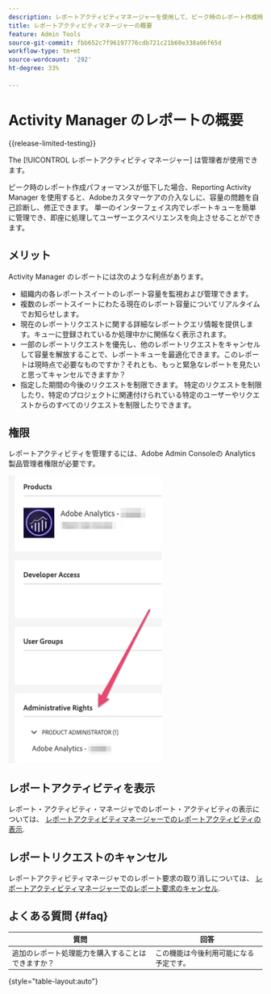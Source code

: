 ```yaml
---
description: レポートアクティビティマネージャーを使用して、ピーク時のレポート作成時の容量の問題を診断および修正する方法について説明します。
title: レポートアクティビティマネージャーの概要
feature: Admin Tools
source-git-commit: fbb652c7f96197776cdb721c21b60e338a06f65d
workflow-type: tm+mt
source-wordcount: '292'
ht-degree: 33%

---
```


# Activity Manager のレポートの概要

{{release-limited-testing}}

The [!UICONTROL レポートアクティビティマネージャー] は管理者が使用できます。

ピーク時のレポート作成パフォーマンスが低下した場合、Reporting Activity Manager を使用すると、Adobeカスタマーケアの介入なしに、容量の問題を自己診断し、修正できます。 単一のインターフェイス内でレポートキューを簡単に管理でき、即座に処理してユーザーエクスペリエンスを向上させることができます。

## メリット

Activity Manager のレポートには次のような利点があります。

* 組織内の各レポートスイートのレポート容量を監視および管理できます。
* 複数のレポートスイートにわたる現在のレポート容量についてリアルタイムでお知らせします。
* 現在のレポートリクエストに関する詳細なレポートクエリ情報を提供します。キューに登録されているか処理中かに関係なく表示されます。
* 一部のレポートリクエストを優先し、他のレポートリクエストをキャンセルして容量を解放することで、レポートキューを最適化できます。このレポートは現時点で必要なものですか？それとも、もっと緊急なレポートを見たいと思ってキャンセルできますか？
* 指定した期間の今後のリクエストを制限できます。 特定のリクエストを制限したり、特定のプロジェクトに関連付けられている特定のユーザーやリクエストからのすべてのリクエストを制限したりできます。

## 権限

レポートアクティビティを管理するには、Adobe Admin Consoleの Analytics 製品管理者権限が必要です。

![権限](/help/admin/admin/assets/rep-mgr-permission.png)

## レポートアクティビティを表示

レポート・アクティビティ・マネージャでのレポート・アクティビティの表示については、 [レポートアクティビティマネージャーでのレポートアクティビティの表示](/help/admin/admin/reporting-activity-manager/reporting-activity.md).

## レポートリクエストのキャンセル

レポートアクティビティマネージャでのレポート要求の取り消しについては、 [レポートアクティビティマネージャーでのレポート要求のキャンセル](/help/admin/admin/reporting-activity-manager/reporting-activity-cancel-requests.md).

## よくある質問 {#faq}

| 質問 | 回答 |
| --- | --- |
| 追加のレポート処理能力を購入することはできますか？ | この機能は今後利用可能になる予定です。 |

{style="table-layout:auto"}
